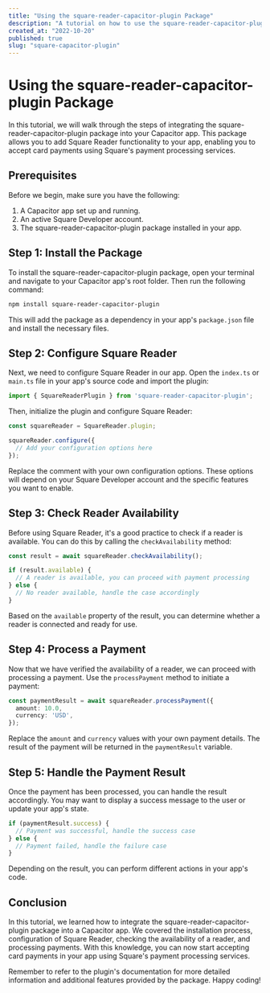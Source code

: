 ```yaml
---
title: "Using the square-reader-capacitor-plugin Package"
description: "A tutorial on how to use the square-reader-capacitor-plugin package to integrate Square Reader functionality into your Capacitor app."
created_at: "2022-10-20"
published: true
slug: "square-capacitor-plugin"
---
```


# Using the square-reader-capacitor-plugin Package

In this tutorial, we will walk through the steps of integrating the square-reader-capacitor-plugin package into your Capacitor app. This package allows you to add Square Reader functionality to your app, enabling you to accept card payments using Square's payment processing services.

## Prerequisites

Before we begin, make sure you have the following:

1. A Capacitor app set up and running.
2. An active Square Developer account.
3. The square-reader-capacitor-plugin package installed in your app.

## Step 1: Install the Package

To install the square-reader-capacitor-plugin package, open your terminal and navigate to your Capacitor app's root folder. Then run the following command:

```bash
npm install square-reader-capacitor-plugin
```

This will add the package as a dependency in your app's `package.json` file and install the necessary files.

## Step 2: Configure Square Reader

Next, we need to configure Square Reader in our app. Open the `index.ts` or `main.ts` file in your app's source code and import the plugin:

```typescript
import { SquareReaderPlugin } from 'square-reader-capacitor-plugin';
```

Then, initialize the plugin and configure Square Reader:

```typescript
const squareReader = SquareReader.plugin;

squareReader.configure({
  // Add your configuration options here
});
```

Replace the comment with your own configuration options. These options will depend on your Square Developer account and the specific features you want to enable.

## Step 3: Check Reader Availability

Before using Square Reader, it's a good practice to check if a reader is available. You can do this by calling the `checkAvailability` method:

```typescript
const result = await squareReader.checkAvailability();

if (result.available) {
  // A reader is available, you can proceed with payment processing
} else {
  // No reader available, handle the case accordingly
}
```

Based on the `available` property of the result, you can determine whether a reader is connected and ready for use.

## Step 4: Process a Payment

Now that we have verified the availability of a reader, we can proceed with processing a payment. Use the `processPayment` method to initiate a payment:

```typescript
const paymentResult = await squareReader.processPayment({
  amount: 10.0,
  currency: 'USD',
});
```

Replace the `amount` and `currency` values with your own payment details. The result of the payment will be returned in the `paymentResult` variable.

## Step 5: Handle the Payment Result

Once the payment has been processed, you can handle the result accordingly. You may want to display a success message to the user or update your app's state.

```typescript
if (paymentResult.success) {
  // Payment was successful, handle the success case
} else {
  // Payment failed, handle the failure case
}
```

Depending on the result, you can perform different actions in your app's code.

## Conclusion

In this tutorial, we learned how to integrate the square-reader-capacitor-plugin package into a Capacitor app. We covered the installation process, configuration of Square Reader, checking the availability of a reader, and processing payments. With this knowledge, you can now start accepting card payments in your app using Square's payment processing services.

Remember to refer to the plugin's documentation for more detailed information and additional features provided by the package. Happy coding!

